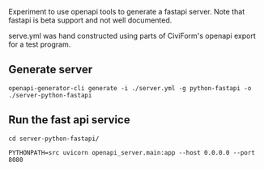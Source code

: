 Experiment to use openapi tools to generate a fastapi server. Note that fastapi is beta support and not well documented.

serve.yml was hand constructed using parts of CiviForm's openapi export for a test program.

## Generate server

`openapi-generator-cli generate -i ./server.yml -g python-fastapi -o ./server-python-fastapi`


## Run the fast api service

```
cd server-python-fastapi/

PYTHONPATH=src uvicorn openapi_server.main:app --host 0.0.0.0 --port 8080 
```

